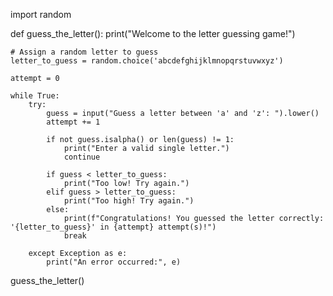 import random

def guess_the_letter():
    print("Welcome to the letter guessing game!")
    
    # Assign a random letter to guess
    letter_to_guess = random.choice('abcdefghijklmnopqrstuvwxyz')
    
    attempt = 0
    
    while True:
        try:
            guess = input("Guess a letter between 'a' and 'z': ").lower()
            attempt += 1
            
            if not guess.isalpha() or len(guess) != 1:
                print("Enter a valid single letter.")
                continue
            
            if guess < letter_to_guess:
                print("Too low! Try again.")
            elif guess > letter_to_guess:
                print("Too high! Try again.")
            else:
                print(f"Congratulations! You guessed the letter correctly: '{letter_to_guess}' in {attempt} attempt(s)!")
                break
        
        except Exception as e:
            print("An error occurred:", e)

guess_the_letter()
